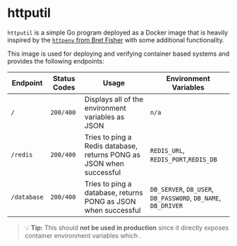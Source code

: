 # httputil

`httputil` is a simple Go program deployed as a Docker image that is heavily inspired by the [`httpenv` from Bret Fisher](https://hub.docker.com/r/bretfisher/httpenv) with some additional functionality.

This image is used for deploying and verifying container based systems and provides the following endpoints:

| Endpoint | Status Codes | Usage | Environment Variables |
|--|--|--|--|
| `/` | `200/400` | Displays all of the environment variables as JSON | `n/a` |
| `/redis` | `200/400` | Tries to ping a Redis database, returns PONG as JSON when successful | `REDIS_URL`, `REDIS_PORT`,`REDIS_DB` |
| `/database` | `200/400` | Tries to ping a database, returns PONG as JSON when successful | `DB_SERVER`, `DB_USER`, `DB_PASSWORD`, `DB_NAME`, `DB_DRIVER` |

> 💡 **Tip:** This should **not be used in production** since it directly exposes container environment variables which .
